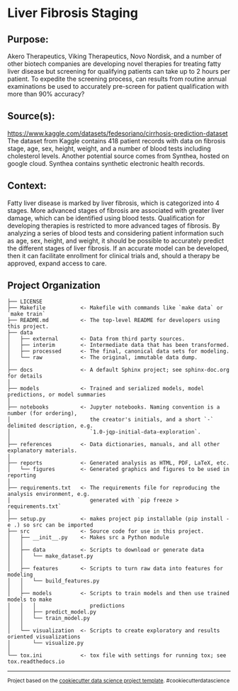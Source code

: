 Liver Fibrosis Staging
==============================

## Purpose: 
Akero Therapeutics, Viking Therapeutics, Novo Nordisk, and a number of other biotech companies are developing novel therapies for treating fatty liver disease but screening for qualifying patients can take up to 2 hours per patient. To expedite the screening process, can results from routine annual examinations be used to accurately pre-screen for patient qualification with more than 90% accuracy?

## Source(s): 
https://www.kaggle.com/datasets/fedesoriano/cirrhosis-prediction-dataset \
The dataset from Kaggle contains 418 patient records with data on fibrosis stage, age, sex, height, weight, and a number of blood tests including cholesterol levels.
Another potential source comes from Synthea, hosted on google cloud. Synthea contains synthetic electronic health records.

## Context: 
Fatty liver disease is marked by liver fibrosis, which is categorized into 4 stages. More advanced stages of fibrosis are associated with greater liver damage, which can be identified using blood tests. Qualification for developing therapies is restricted to more advanced tages of fibrosis. By analyzing a series of blood tests and considering patient information such as age, sex, height, and weight, it should be possible to accurately predict the different stages of liver fibrosis. If an accurate model can be developed, then it can facilitate enrollment for clinical trials and, should a therapy be approved, expand access to care. 

Project Organization
------------

    ├── LICENSE
    ├── Makefile           <- Makefile with commands like `make data` or `make train`
    ├── README.md          <- The top-level README for developers using this project.
    ├── data
    │   ├── external       <- Data from third party sources.
    │   ├── interim        <- Intermediate data that has been transformed.
    │   ├── processed      <- The final, canonical data sets for modeling.
    │   └── raw            <- The original, immutable data dump.
    │
    ├── docs               <- A default Sphinx project; see sphinx-doc.org for details
    │
    ├── models             <- Trained and serialized models, model predictions, or model summaries
    │
    ├── notebooks          <- Jupyter notebooks. Naming convention is a number (for ordering),
    │                         the creator's initials, and a short `-` delimited description, e.g.
    │                         `1.0-jqp-initial-data-exploration`.
    │
    ├── references         <- Data dictionaries, manuals, and all other explanatory materials.
    │
    ├── reports            <- Generated analysis as HTML, PDF, LaTeX, etc.
    │   └── figures        <- Generated graphics and figures to be used in reporting
    │
    ├── requirements.txt   <- The requirements file for reproducing the analysis environment, e.g.
    │                         generated with `pip freeze > requirements.txt`
    │
    ├── setup.py           <- makes project pip installable (pip install -e .) so src can be imported
    ├── src                <- Source code for use in this project.
    │   ├── __init__.py    <- Makes src a Python module
    │   │
    │   ├── data           <- Scripts to download or generate data
    │   │   └── make_dataset.py
    │   │
    │   ├── features       <- Scripts to turn raw data into features for modeling
    │   │   └── build_features.py
    │   │
    │   ├── models         <- Scripts to train models and then use trained models to make
    │   │   │                 predictions
    │   │   ├── predict_model.py
    │   │   └── train_model.py
    │   │
    │   └── visualization  <- Scripts to create exploratory and results oriented visualizations
    │       └── visualize.py
    │
    └── tox.ini            <- tox file with settings for running tox; see tox.readthedocs.io


--------

<p><small>Project based on the <a target="_blank" href="https://drivendata.github.io/cookiecutter-data-science/">cookiecutter data science project template</a>. #cookiecutterdatascience</small></p>
